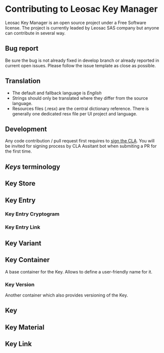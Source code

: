 # Contributing to Leosac Key Manager

Leosac Key Manager is an open source project under a Free Software license.
The project is currently leaded by Leosac SAS company but anyone can contribute in several way.

## Bug report

Be sure the bug is not already fixed in develop branch or already reported in current open issues.
Please follow the issue template as close as possible.

## Translation

*   The default and fallback language is *English*
*   Strings should only be translated where they differ from the source language.
*   Resources files (.resx) are the central dictionary reference. There is generally one dedicated resx file per UI project and language.

## Development

Any code contribution / pull request first requires to [sign the CLA](https://cla-assistant.io/leosac/key-manager). You will be invited for signing process by CLA Assitant bot when submiting a PR for the first time.

## *Keys* terminology

## Key Store

## Key Entry
### Key Entry Cryptogram
### Key Entry Link

## Key Variant

## Key Container
A base container for the Key. Allows to define a user-friendly name for it.
### Key Version
Another container which also provides versioning of the Key.

## Key

## Key Material

## Key Link

